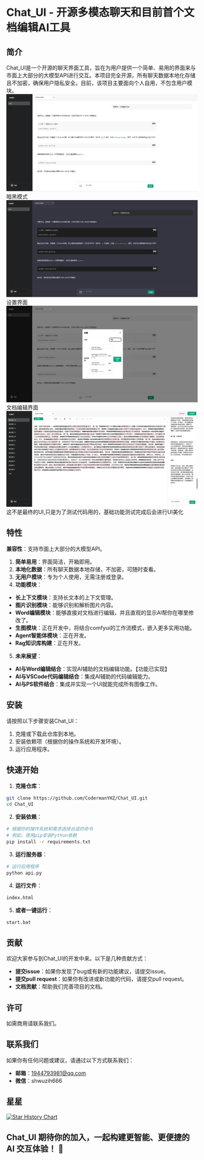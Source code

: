 # Chat_UI - 开源多模态聊天和目前首个文档编辑AI工具
## 简介
Chat_UI是一个开源的聊天界面工具，旨在为用户提供一个简单、易用的界面来与市面上大部分的大模型API进行交互。本项目完全开源，所有聊天数据本地化存储且不加密，确保用户隐私安全。目前，该项目主要面向个人自用，不包含用户模块。
![Chat_UI](https://github.com/CodermanYHZ/Chat_UI/blob/main/image/mainUI.png)
暗黑模式
![Chat_UI_dark](https://github.com/CodermanYHZ/Chat_UI/blob/main/image/mainUI_dark.png)
设置界面
![Chat_UI_dark](https://github.com/CodermanYHZ/Chat_UI/blob/main/image/subUI.png)
文档编辑界面
![Chat_UI_word](https://github.com/CodermanYHZ/Chat_UI/blob/main/image/word.png)
这不是最终的UI,只是为了测试代码用的，基础功能测试完成后会进行UI美化
## 特性
**兼容性**：支持市面上大部分的大模型API。
1. **简单易用**：界面简洁，开箱即用。
2. **本地化数据**：所有聊天数据本地存储，不加密，可随时查看。
3. **无用户模块**：专为个人使用，无需注册或登录。
4. **功能模块**：
- **长上下文模块**：支持长文本的上下文管理。
- **图片识别模块**：能够识别和解析图片内容。
- **Word编辑模块**：能够直接对文档进行编辑，并且直观的显示AI帮你在哪里修改了。
- **生图模块**：正在开发中，将结合comfyui的工作流模式，嵌入更多实用功能。
- **Agent智能体模块**：正在开发。
- **Rag知识库构建**：正在开发。
5. **未来展望**：
- **AI与Word编辑结合**：实现AI辅助的文档编辑功能。【功能已实现】
- **AI与VSCode代码编辑结合**：集成AI辅助的代码编辑能力。
- **AI与PS软件结合**：集成并实现一个UI就能完成所有图像工作。
## 安装
请按照以下步骤安装Chat_UI：
1. 克隆或下载此仓库到本地。
2. 安装依赖项（根据你的操作系统和开发环境）。
3. 运行应用程序。
## 快速开始
1. **克隆仓库**：
```bash
git clone https://github.com/CodermanYHZ/Chat_UI.git
cd Chat_UI
```
2. **安装依赖**：
```bash
# 根据你的操作系统和需求选择合适的命令
# 例如，使用pip安装Python依赖
pip install -r requirements.txt
```
3. **运行服务器**：
```bash
# 运行应用程序
python api.py
```
4. **运行文件**：
```bash
index.html
```
5. **或者一键运行**：
```bash
start.bat
```
## 贡献
欢迎大家参与到Chat_UI的开发中来。以下是几种贡献方式：
- **提交issue**：如果你发现了bug或有新的功能建议，请提交issue。
- **提交pull request**：如果你有改进或新功能的代码，请提交pull request。
- **文档贡献**：帮助我们完善项目的文档。
## 许可
如需商用请联系我们。
## 联系我们
如果你有任何问题或建议，请通过以下方式联系我们：
- **邮箱**：1944793981@qq.com
- **微信**：shwuzih666
## 星星
[![Star History Chart](https://api.star-history.com/svg?repos=CodermanYHZ/Chat_UI&type=Date)](https://star-history.com/#CodermanYHZ/Chat_UI&Date)
## Chat_UI 期待你的加入，一起构建更智能、更便捷的 AI 交互体验！ 🚀
